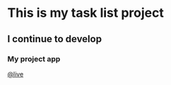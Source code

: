 # This is my task list project

## I continue to develop
### My project app
[@live](https://tasklistcagriulku.netlify.app/)


